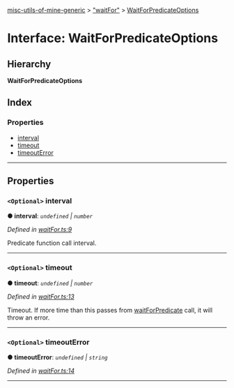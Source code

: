 [misc-utils-of-mine-generic](../README.md) > ["waitFor"](../modules/_waitfor_.md) > [WaitForPredicateOptions](../interfaces/_waitfor_.waitforpredicateoptions.md)

# Interface: WaitForPredicateOptions

## Hierarchy

**WaitForPredicateOptions**

## Index

### Properties

* [interval](_waitfor_.waitforpredicateoptions.md#interval)
* [timeout](_waitfor_.waitforpredicateoptions.md#timeout)
* [timeoutError](_waitfor_.waitforpredicateoptions.md#timeouterror)

---

## Properties

<a id="interval"></a>

### `<Optional>` interval

**● interval**: *`undefined` \| `number`*

*Defined in [waitFor.ts:9](https://github.com/cancerberoSgx/misc-utils-of-mine/blob/a7a1c9f/misc-utils-of-mine-generic/src/waitFor.ts#L9)*

Predicate function call interval.

___
<a id="timeout"></a>

### `<Optional>` timeout

**● timeout**: *`undefined` \| `number`*

*Defined in [waitFor.ts:13](https://github.com/cancerberoSgx/misc-utils-of-mine/blob/a7a1c9f/misc-utils-of-mine-generic/src/waitFor.ts#L13)*

Timeout. If more time than this passes from [waitForPredicate](../modules/_waitfor_.md#waitforpredicate) call, it will throw an error.

___
<a id="timeouterror"></a>

### `<Optional>` timeoutError

**● timeoutError**: *`undefined` \| `string`*

*Defined in [waitFor.ts:14](https://github.com/cancerberoSgx/misc-utils-of-mine/blob/a7a1c9f/misc-utils-of-mine-generic/src/waitFor.ts#L14)*

___

